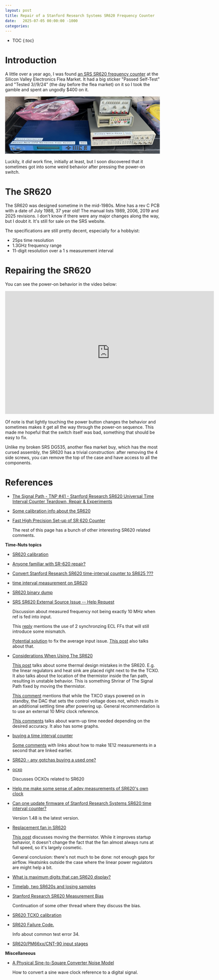 ```yaml
---
layout: post
title: Repair of a Stanford Research Systems SR620 Frequency Counter
date:   2025-07-05 00:00:00 -1000
categories:
---
```


* TOC
{:toc}

# Introduction

A little over a year ago, I was found 
[an SRS SR620 frequency counter](https://tomverbeure.github.io/2024/07/14/Symmetricom-S200-NTP-Server-Setup.html#introduction)
at the Silicon Valley Electronics Flea Market. It had a big sticker "Passed Self-Test" 
and "Tested 3//9/24" (the day before the flea market) on it so I took the gamble and spent
an ungodly $400 on it.

[![Flea Market Haul](/assets/s200/fleamarket_haul.jpg)](/assets/s200/fleamarket_haul.jpg)

Luckily, it *did* work fine, initially at least, but I soon discovered that it sometimes
got into some weird behavior after pressing the power-on switch. 

# The SR620

The SR620 was designed sometime in the mid-1980s. Mine has a rev C PCB with a date of July 1988,
37 year old! The manual lists 1989, 2006, 2019 and 2025 revisions. I don't know if there were any
major changes along the way, but I doubt it. It's still for sale on the SRS website.

The specifications are still pretty decent, especially for a hobbyist: 

* 25ps time resolution
* 1.3GHz frequency range
* 11-digit resolution over a 1 s measurement interval


# Repairing the SR620

You can see the power-on behavior in the video below:

<iframe width="680" height="400" src="https://youtu.be/pgqye6YGhBY" title="YouTube video player" frameborder="0" allow="accelerometer; autoplay; clipboard-write; encrypted-media; gyroscope; picture-in-picture; web-share" referrerpolicy="strict-origin-when-cross-origin" allowfullscreen></iframe>

Of note is that lightly touching the power button changes the behavior and sometimes makes it get
all the way through the power-on sequence. This made me hopeful that the switch itself was bad,
something that should be easy to fix.

Unlike my broken SRS DG535, another flea market buy, which has the most cursed assembly, the SR620
has a trivial construction: after removing the 4 side screws, you can remove the top of the case and
have access to all the components.


# References

* [The Signal Path - TNP #41 - Stanford Research SR620 Universal Time Interval Counter Teardown, Repair & Experiments](https://www.youtube.com/watch?v=sDecJDgStcI)
* [Some calibration info about the SR620](https://www.prc68.com/I/TandFTE.shtml#SR620)
* [Fast High Precision Set-up of SR 620 Counter](https://www.prc68.com/I/FTS4060.shtml#SR620Fast)

  The rest of this page has a bunch of other interesting SR620 related comments.

**Time-Nuts topics**

* [SR620 calibration](https://www.febo.com/pipermail/time-nuts/2011-February/054929.html)
* [Anyone familiar with SR-620 repair?](https://febo.com/pipermail/time-nuts_lists.febo.com/2012-March/047729.html)
* [Convert Stanford Research SR620 time-interval counter to SR625 ???](https://febo.com/pipermail/time-nuts_lists.febo.com/2014-November/071361.html)
* [time interval measurement on SR620](https://febo.com/pipermail/time-nuts_lists.febo.com/2022-March/105214.html)
* [SR620 binary dump](https://www.febo.com/pipermail/time-nuts/2014-March/083445.html)
* [SRS SR620 External Source Issue -- Help Request](https://www.febo.com/pipermail/time-nuts/2007-February/024397.html)

  Discussion about measured frequency not being exactly 10 MHz when ref is fed into input.

  This [reply](https://www.febo.com/pipermail/time-nuts/2007-February/024413.html) mentions the use of 2
  synchronzing ECL FFs that will still introduce some mismatch.

  [Potential solution](https://www.febo.com/pipermail/time-nuts/2007-February/024458.html) to fix the 
  average input issue. [This post](https://www.febo.com/pipermail/time-nuts/2007-February/024431.html) also
  talks about that.

* [Considerations When Using The SR620](https://www.febo.com/pipermail/time-nuts/2012-December/072294.html)

  [This post](https://www.febo.com/pipermail/time-nuts/2012-December/072305.html) talks about some thermal
  design mistakes in the SR620. E.g. the linear regulators and heat sink are placed right next to the
  the TCXO. It also talks about the location of the thermistor inside the fan path, resulting in unstable
  behavior. This is something Shrirar of The Signal Path fixed by moving the thermistor.

  [This comment](https://www.febo.com/pipermail/time-nuts/2012-December/072302.html) mentions that while the
  TXCO stays powered on in standby, the DAC that sets the control voltage does not, which results in an additional
  settling time after powering up. General recommendation is to use an external 10 MHz clock reference.

  [This comments](https://www.febo.com/pipermail/time-nuts/2012-December/072369.html) talks about warm-up
  time needed depending on the desired accuracy. It also has some graphs.

* [buying a time interval counter](https://www.febo.com/pipermail/time-nuts/2016-June/098747.html)

  [Some comments](https://www.febo.com/pipermail/time-nuts/2016-June/098757.html) with links about
  how to make 1E12 measurements in a second that are linked earlier.

* [SR620 - any gotchas buying a used one?](https://febo.com/pipermail/time-nuts/2014-November/088659.html)

* [ocxo](https://febo.com/pipermail/time-nuts/2014-November/088661.html)

   Discusses OCXOs related to SR620

* [Help me make some sense of adev measurements of SR620's own clock](https://febo.com/pipermail/time-nuts/2015-January/090649.html)

* [Can one update firmware of Stanford Research Systems SR620 time interval counter?](https://febo.com/pipermail/time-nuts/2015-January/090276.html)

  Version 1.48 is the latest version.

* [Replacement fan in SR620](https://www.febo.com/pipermail/time-nuts/2014-February/082536.html)

  [This post](https://www.febo.com/pipermail/time-nuts/2014-February/082542.html) discusses moving
  the thermistor. While it improves startup behavior, it doesn't change the fact that the fan almost
  always runs at full speed, so it's largely cosmetic.

  General conclusion: there's not much to be done: not enough gaps for airflow. Heatsinks outside
  the case where the linear power regulators are might help a bit.

* [What is maximum digits that can SR620 display?](https://febo.com/pipermail/time-nuts_lists.febo.com/2015-July/075399.html)

* [Timelab, two SR620s and losing samples](https://febo.com/pipermail/time-nuts/2016-January/095462.html)

* [Stanford Research SR620 Measurement Bias](https://febo.com/pipermail/time-nuts_lists.febo.com/2009-October/023459.html)

  Continuation of some other thread where they discuss the bias.

* [SR620 TCXO calibration](https://www.febo.com/pipermail/time-nuts/2017-June/105976.html)

* [SR620 Failure Code.](https://febo.com/pipermail/time-nuts/2016-December/102786.html)

  Info about common test error 34.

* [SR620/PM66xx/CNT-90 input stages](https://www.febo.com/pipermail/time-nuts/2017-June/106000.html)



**Miscellaneous**

* [A Physical Sine-to-Square Converter Noise Model](https://people.mpi-inf.mpg.de/~adogan/pubs/IFCS2018_comparator_noise.pdf)

  How to convert a sine wave clock reference to a digital signal.

